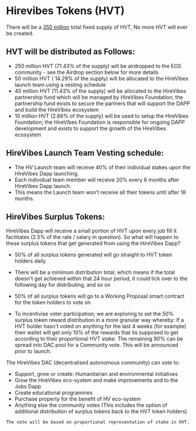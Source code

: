 # Hirevibes Tokens (HVT)
There will be a <u>350 million</u> total fixed supply of HVT, No more HVT will ever be created.

## HVT will be distributed as Follows:

* 250 million HVT (71.43% of the supply) will be airdropped to the EOS community - see the Airdrop section below for more details
* 50 million HVT ( 14.29% of the supply) will be allocated to the HireVibes launch team using a vesting schedule
* 40 million HVT (11.43% of the supply) will be allocated to the HireVibes partnership fund which will be managed by HireVibes Foundation; the partnership fund exists to secure the partners that will support the DAPP and build the HireVibes ecosystem
* 10 million HVT (2.86% of the supply) will be used to setup the HireVibes Foundation; the HireVibes Foundation is responsible for ongoing DAPP development and exists to support the growth of the HireVibes ecosystem

## HireVibes Launch Team Vesting schedule:
* The HV Launch team will receive 40% of their individual stakes upon the HireVibes Dapp launching.
* Each individual team member will receive 20% every 6 months after HireVibes Dapp launch.
* This means the Launch team won’t receive all their tokens until after 18 months.

## HireVibes Surplus Tokens:
HireVibes Dapp will receive a small portion of HVT upon every job fill it facilitates (2.5% of the rate / salary in question). So what will happen to these surplus tokens that get generated from using the HireVibes Dapp?

* 50% of all surplus tokens generated will go straight to HVT token holders daily
- There will be a minimum distribution total; which means if the total doesn't get achieved within that 24 hour period, it could tick over to the following day for distributing, and so on
* 50% of all surplus tokens will go to a Working Proposal smart contract for the token holders to vote on
- To incentivise voter participation; we are exploring to set the 50% surplus token reward distribution in a more granular way whereby: If a HVT holder hasn't voted on anything for the last 4 weeks (for example) their wallet will get only 10% of the rewards that its supposed to get according to their proportional HVT stake. The remaining 90% can be spread into DAC pool for a Community vote. This will be announced prior to launch.

The HireVibes DAC (decentralised autonomous community) can vote to:

* Support, grow or create: Humanitarian and environmental initiatives
* Grow the HireVibes eco-system and make improvements and to the Jobs Dapp
* Create educational programmes
* Purchase property for the benefit of HV eco-system
* Anything else the community votes (This includes the option of additional distribution of surplus tokens back to the HVT token holders)

`The vote will be based on proportional representation of stake in HVT.`
